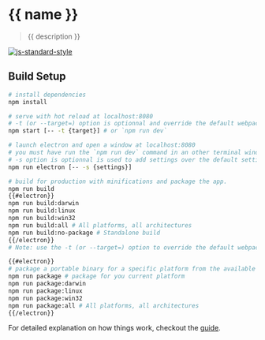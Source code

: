 # {{ name }}

> {{ description }}

[![js-standard-style](https://img.shields.io/badge/code_style-standard-brightgreen.svg)](http://standardjs.com/)

## Build Setup

``` bash
# install dependencies
npm install

# serve with hot reload at localhost:8080
# -t (or --target=) option is optionnal and override the default webpack target (https://webpack.github.io/docs/configuration.html#target)
npm start [-- -t {target}] # or `npm run dev`

# launch electron and open a window at localhost:8080
# you must have run the `npm run dev` command in an other terminal window
# -s option is optionnal is used to add settings over the default settings
npm run electron [-- -s {settings}]

# build for production with minifications and package the app.
npm run build
{{#electron}}
npm run build:darwin
npm run build:linux
npm run build:win32
npm run build:all # All platforms, all architectures
npm run build:no-package # Standalone build
{{/electron}}
# Note: use the -t (or --target=) option to override the default webpack target (https://webpack.github.io/docs/configuration.html#target). For example `npm run build -- -t web`.

{{#electron}}
# package a portable binary for a specific platform from the available build.
npm run package # package for you current platform
npm run package:darwin
npm run package:linux
npm run package:win32
npm run package:all # All platforms, all architectures
{{/electron}}
```

For detailed explanation on how things work, checkout the [guide](http://pierrechls.github.io/vue-template/).
